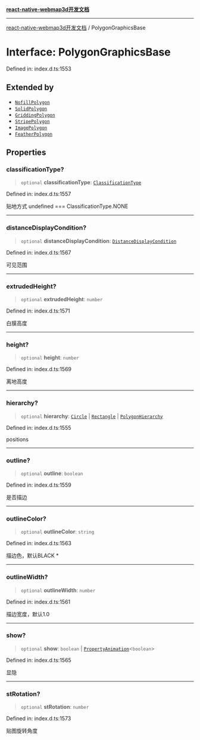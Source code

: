 [**react-native-webmap3d开发文档**](../README.md)

***

[react-native-webmap3d开发文档](../globals.md) / PolygonGraphicsBase

# Interface: PolygonGraphicsBase

Defined in: index.d.ts:1553

## Extended by

- [`NofillPolygon`](NofillPolygon.md)
- [`SolidPolygon`](SolidPolygon.md)
- [`GriddingPolygon`](GriddingPolygon.md)
- [`StripePolygon`](StripePolygon.md)
- [`ImagePolygon`](ImagePolygon.md)
- [`FeatherPolygon`](FeatherPolygon.md)

## Properties

### classificationType?

> `optional` **classificationType**: [`ClassificationType`](../enumerations/ClassificationType.md)

Defined in: index.d.ts:1557

贴地方式 undefined === ClassificationType.NONE

***

### distanceDisplayCondition?

> `optional` **distanceDisplayCondition**: [`DistanceDisplayCondition`](DistanceDisplayCondition.md)

Defined in: index.d.ts:1567

可见范围

***

### extrudedHeight?

> `optional` **extrudedHeight**: `number`

Defined in: index.d.ts:1571

白膜高度

***

### height?

> `optional` **height**: `number`

Defined in: index.d.ts:1569

离地高度

***

### hierarchy?

> `optional` **hierarchy**: [`Circle`](Circle.md) \| [`Rectangle`](Rectangle.md) \| [`PolygonHierarchy`](PolygonHierarchy.md)

Defined in: index.d.ts:1555

positions

***

### outline?

> `optional` **outline**: `boolean`

Defined in: index.d.ts:1559

是否描边

***

### outlineColor?

> `optional` **outlineColor**: `string`

Defined in: index.d.ts:1563

描边色，默认BLACK	*

***

### outlineWidth?

> `optional` **outlineWidth**: `number`

Defined in: index.d.ts:1561

描边宽度，默认1.0

***

### show?

> `optional` **show**: `boolean` \| [`PropertyAnimation`](PropertyAnimation.md)\<`boolean`\>

Defined in: index.d.ts:1565

显隐

***

### stRotation?

> `optional` **stRotation**: `number`

Defined in: index.d.ts:1573

贴图旋转角度
